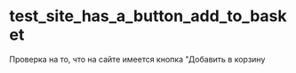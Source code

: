 # test_site_has_a_button_add_to_basket
Проверка на то, что на сайте имеется кнопка "Добавить в корзину
